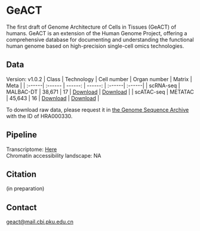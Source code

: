 # GeACT

The first draft of Genome Architecture of Cells in Tissues (GeACT) of humans. GeACT is an extension of the Human Genome Project, offering a comprehensive database for documenting and understanding the functional human genome based on high-precision single-cell omics technologies.

## Data
Version: v1.0.2
| Class | Technology | Cell number | Organ number | Matrix | Meta |
| :------| :------ | ------: | ------: | :------| :------|
| scRNA-seq | MALBAC-DT | 38,671 | 17 | [Download](http://geact.gao-lab.org/) | [Download](https://github.com/gao-lab/GeACT/blob/master/scRNA-seq/pooled_data_all/All/cell_metatable_RNA_global.txt) |
| scATAC-seq | METATAC | 45,643 | 16 | [Download](http://geact.gao-lab.org/) | [Download](https://github.com/gao-lab/GeACT/blob/master/METATAC/pooled_data_all/All/cell_metatable_ATAC_global.txt) |

To download raw data, please request it in [the Genome Sequence Archive](https://bigd.big.ac.cn/gsa-human/) with the ID of HRA000330.

## Pipeline
Transcriptome: [Here](https://github.com/gao-lab/GeACT/blob/master/scRNA-seq/README.md)  
Chromatin accessibility landscape: NA

## Citation
(in preparation)

## Contact
geact@mail.cbi.pku.edu.cn
